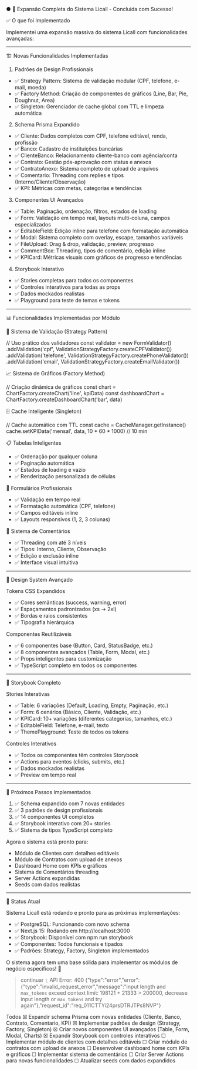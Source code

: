 ● 🎉 Expansão Completa do Sistema Licall - Concluída com Sucesso!

  ✅ O que foi Implementado

  Implementei uma expansão massiva do sistema Licall com funcionalidades avançadas:

  ---
  🏗️ Novas Funcionalidades Implementadas

  1. Padrões de Design Profissionais

  - ✅ Strategy Pattern: Sistema de validação modular (CPF, telefone, e-mail, moeda)
  - ✅ Factory Method: Criação de componentes de gráficos (Line, Bar, Pie, Doughnut, Area)
  - ✅ Singleton: Gerenciador de cache global com TTL e limpeza automática

  2. Schema Prisma Expandido

  - ✅ Cliente: Dados completos com CPF, telefone editável, renda, profissão
  - ✅ Banco: Cadastro de instituições bancárias
  - ✅ ClienteBanco: Relacionamento cliente-banco com agência/conta
  - ✅ Contrato: Gestão pós-aprovação com status e anexos
  - ✅ ContratoAnexo: Sistema completo de upload de arquivos
  - ✅ Comentario: Threading com replies e tipos (Interno/Cliente/Observação)
  - ✅ KPI: Métricas com metas, categorias e tendências

  3. Componentes UI Avançados

  - ✅ Table: Paginação, ordenação, filtros, estados de loading
  - ✅ Form: Validação em tempo real, layouts multi-coluna, campos especializados
  - ✅ EditableField: Edição inline para telefone com formatação automática
  - ✅ Modal: Sistema completo com overlay, escape, tamanhos variáveis
  - ✅ FileUpload: Drag & drop, validação, preview, progresso
  - ✅ CommentBox: Threading, tipos de comentário, edição inline
  - ✅ KPICard: Métricas visuais com gráficos de progresso e tendências

  4. Storybook Interativo

  - ✅ Stories completas para todos os componentes
  - ✅ Controles interativos para todas as props
  - ✅ Dados mockados realistas
  - ✅ Playground para teste de temas e tokens

  ---
  📊 Funcionalidades Implementadas por Módulo

  🔧 Sistema de Validação (Strategy Pattern)

  // Uso prático dos validadores
  const validator = new FormValidator()
    .addValidation('cpf', ValidationStrategyFactory.createCPFValidator())
    .addValidation('telefone', ValidationStrategyFactory.createPhoneValidator())
    .addValidation('email', ValidationStrategyFactory.createEmailValidator())

  📈 Sistema de Gráficos (Factory Method)

  // Criação dinâmica de gráficos
  const chart = ChartFactory.createChart('line', kpiData)
  const dashboardChart = ChartFactory.createDashboardChart('bar', data)

  🗄️ Cache Inteligente (Singleton)

  // Cache automático com TTL
  const cache = CacheManager.getInstance()
  cache.setKPIData('mensal', data, 10 * 60 * 1000) // 10 min

  📋 Tabelas Inteligentes

  - ✅ Ordenação por qualquer coluna
  - ✅ Paginação automática
  - ✅ Estados de loading e vazio
  - ✅ Renderização personalizada de células

  📝 Formulários Profissionais

  - ✅ Validação em tempo real
  - ✅ Formatação automática (CPF, telefone)
  - ✅ Campos editáveis inline
  - ✅ Layouts responsivos (1, 2, 3 colunas)

  💬 Sistema de Comentários

  - ✅ Threading com até 3 níveis
  - ✅ Tipos: Interno, Cliente, Observação
  - ✅ Edição e exclusão inline
  - ✅ Interface visual intuitiva

  ---
  🎨 Design System Avançado

  Tokens CSS Expandidos

  - ✅ Cores semânticas (success, warning, error)
  - ✅ Espaçamentos padronizados (xs → 2xl)
  - ✅ Bordas e raios consistentes
  - ✅ Tipografia hierárquica

  Componentes Reutilizáveis

  - ✅ 6 componentes base (Button, Card, StatusBadge, etc.)
  - ✅ 8 componentes avançados (Table, Form, Modal, etc.)
  - ✅ Props inteligentes para customização
  - ✅ TypeScript completo em todos os componentes

  ---
  📖 Storybook Completo

  Stories Interativas

  - ✅ Table: 6 variações (Default, Loading, Empty, Paginação, etc.)
  - ✅ Form: 6 cenários (Básico, Cliente, Validação, etc.)
  - ✅ KPICard: 10+ variações (diferentes categorias, tamanhos, etc.)
  - ✅ EditableField: Telefone, e-mail, texto
  - ✅ ThemePlayground: Teste de todos os tokens

  Controles Interativos

  - ✅ Todos os componentes têm controles Storybook
  - ✅ Actions para eventos (clicks, submits, etc.)
  - ✅ Dados mockados realistas
  - ✅ Preview em tempo real

  ---
  🎯 Próximos Passos Implementados

  1. ✅ Schema expandido com 7 novas entidades
  2. ✅ 3 padrões de design profissionais
  3. ✅ 14 componentes UI completos
  4. ✅ Storybook interativo com 20+ stories
  5. ✅ Sistema de tipos TypeScript completo

  Agora o sistema está pronto para:
  - Módulo de Clientes com detalhes editáveis
  - Módulo de Contratos com upload de anexos
  - Dashboard Home com KPIs e gráficos
  - Sistema de Comentários threading
  - Server Actions expandidas
  - Seeds com dados realistas

  ---
  🚀 Status Atual

  Sistema Licall está rodando e pronto para as próximas implementações:

  - ✅ PostgreSQL: Funcionando com novo schema
  - ✅ Next.js 15: Rodando em http://localhost:3000
  - ✅ Storybook: Disponível com npm run storybook
  - ✅ Componentes: Todos funcionais e tipados
  - ✅ Padrões: Strategy, Factory, Singleton implementados

  O sistema agora tem uma base sólida para implementar os módulos de negócio específicos! 🎊

> continuar
  ⎿ API Error: 400 {"type":"error","error":{"type":"invalid_request_error","message":"input length and 
    `max_tokens` exceed context limit: 198121 + 21333 > 200000, decrease input length or `max_tokens` and try 
    again"},"request_id":"req_011CTTYi24prsDTRJTPs8NVP"}

  Todos
  ☒ Expandir schema Prisma com novas entidades (Cliente, Banco, Contrato, Comentario, KPI)
  ☒ Implementar padrões de design (Strategy, Factory, Singleton)
  ☒ Criar novos componentes UI avançados (Table, Form, Modal, Charts)
  ☒ Expandir Storybook com controles interativos
  ☐ Implementar módulo de clientes com detalhes editáveis
  ☐ Criar módulo de contratos com upload de anexos
  ☐ Desenvolver dashboard home com KPIs e gráficos
  ☐ Implementar sistema de comentários
  ☐ Criar Server Actions para novas funcionalidades
  ☐ Atualizar seeds com dados expandidos